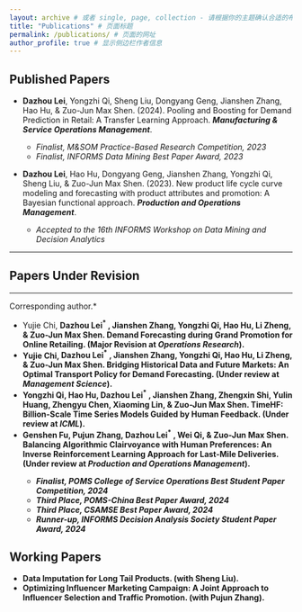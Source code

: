 ```yaml
---
layout: archive # 或者 single, page, collection - 请根据你的主题确认合适的布局
title: "Publications" # 页面标题
permalink: /publications/ # 页面的网址
author_profile: true # 显示侧边栏作者信息
---
```


## Published Papers

* **Dazhou Lei**, Yongzhi Qi, Sheng Liu, Dongyang Geng, Jianshen Zhang, Hao Hu, & Zuo-Jun Max Shen. (2024). Pooling and Boosting for Demand Prediction in Retail: A Transfer Learning Approach. ***Manufacturing & Service Operations Management***.
  * *Finalist, M&SOM Practice-Based Research Competition, 2023*
  * *Finalist, INFORMS Data Mining Best Paper Award, 2023*

* **Dazhou Lei**, Hao Hu, Dongyang Geng, Jianshen Zhang, Yongzhi Qi, Sheng Liu, & Zuo-Jun Max Shen. (2023). New product life cycle curve modeling and forecasting with product attributes and promotion: A Bayesian functional approach. ***Production and Operations Management***.
  * *Accepted to the 16th INFORMS Workshop on Data Mining and Decision Analytics*

---
## Papers Under Revision 
---
*<sup>*</sup>Corresponding author.*
* Yujie Chi,  <strong>Dazhou Lei<sup>*</sup> <strong>, Jianshen Zhang, Yongzhi Qi, Hao Hu, Li Zheng, & Zuo-Jun Max Shen. Demand Forecasting during Grand Promotion for Online Retailing. (Major Revision at ***Operations Research***).
* Yujie Chi,  <strong>Dazhou Lei<sup>*</sup> <strong>, Jianshen Zhang, Yongzhi Qi, Hao Hu, Li Zheng, & Zuo-Jun Max Shen. Bridging Historical Data and Future Markets: An Optimal Transport Policy for Demand Forecasting. (Under review at ***Management Science***).
* Yongzhi Qi, Hao Hu,  <strong>Dazhou Lei<sup>*</sup> <strong>, Jianshen Zhang, Zhengxin Shi, Yulin Huang, Zhengyu Chen, Xiaoming Lin, & Zuo-Jun Max Shen. TimeHF: Billion-Scale Time Series Models Guided by Human Feedback. (Under review at ***ICML***).
* Genshen Fu, Pujun Zhang,  <strong>Dazhou Lei<sup>*</sup> <strong>, Wei Qi, & Zuo-Jun Max Shen. Balancing Algorithmic Clairvoyance with Human Preferences: An Inverse Reinforcement Learning Approach for Last-Mile Deliveries. (Under review at ***Production and Operations Management***).
    * *Finalist, POMS College of Service Operations Best Student Paper Competition, 2024*
    * *Third Place, POMS-China Best Paper Award, 2024*
    * *Third Place, CSAMSE Best Paper Award, 2024*
    * *Runner-up, INFORMS Decision Analysis Society Student Paper Award, 2024*

## Working Papers

* Data Imputation for Long Tail Products. (with Sheng Liu).
* Optimizing Influencer Marketing Campaign: A Joint Approach to Influencer Selection and Traffic Promotion. (with Pujun Zhang).
